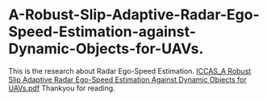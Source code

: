 # A-Robust-Slip-Adaptive-Radar-Ego-Speed-Estimation-against-Dynamic-Objects-for-UAVs.
This is the research about Radar Ego-Speed Estimation.
[ICCAS_A Robust Slip Adaptive Radar Ego-Speed Estimation Against Dynamic Objects for UAVs.pdf](https://github.com/HyungGooLim/A-Robust-Slip-Adaptive-Radar-Ego-Speed-Estimation-against-Dynamic-Objects-for-UAVs./files/10141502/ICCAS_A.Robust.Slip.Adaptive.Radar.Ego-Speed.Estimation.Against.Dynamic.Objects.for.UAVs.pdf)
Thankyou for reading.
